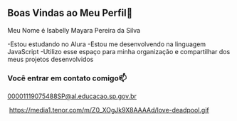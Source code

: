 ## Boas Vindas ao Meu Perfil💜

Meu Nome é Isabelly Mayara Pereira da Silva

-Estou estudando no Alura
-Estou me desenvolvendo na  linguagem JavaScript
-Utilizo esse espaço para minha organização e compartilhar dos meus projetos desenvolvidos

### Você entrar em contato comigo📫

00001119075488SP@al.educacao.sp.gov.br



![]()
https://media1.tenor.com/m/Z0_XOgJk9X8AAAAd/love-deadpool.gif
